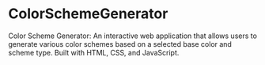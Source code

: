# ColorSchemeGenerator
 Color Scheme Generator: An interactive web application that allows users to generate various color schemes based on a selected base color and scheme type. Built with HTML, CSS, and JavaScript.
